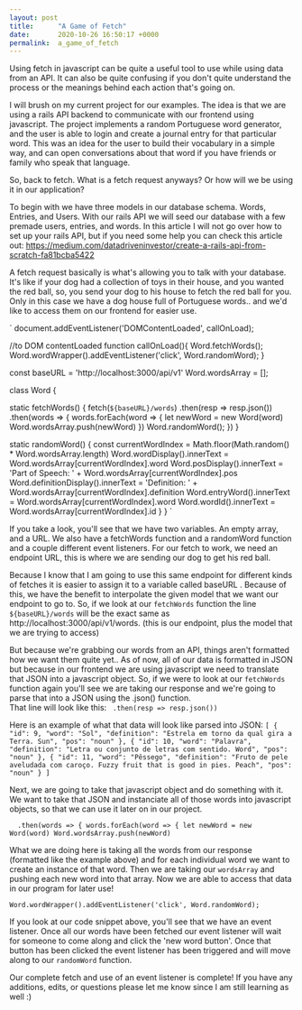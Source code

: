 ```yaml
---
layout: post
title:      "A Game of Fetch"
date:       2020-10-26 16:50:17 +0000
permalink:  a_game_of_fetch
---
```




Using fetch in javascript can be quite a useful tool to use while using data from an API.  It can also be quite confusing if you don't quite understand the process or the meanings behind each action that's going on.

I will brush on my current project for our examples. The idea is that we are using a rails API backend to communicate with our frontend using javascript. The project implements a random Portuguese word generator, and the user is able to login and create a journal entry for that particular word. This was an idea for the user to build their vocabulary in a simple way, and can open conversations about that word if you have friends or family who speak that language.

So, back to fetch. What is a fetch request anyways? Or how will we be using it in our application?

To begin with we have three models in our database schema. Words, Entries, and Users. With our rails API we will seed our database with a few premade users, entries, and words. In this article I will not go over how to set up your rails API, but if you need some help you can check this article out: https://medium.com/datadriveninvestor/create-a-rails-api-from-scratch-fa81bcba5422

A fetch request basically is what's allowing you to talk with your database. It's like if your dog had a collection of toys in their house, and you wanted the red ball, so, you send your dog to his house to fetch the red ball for you.
Only in this case we have a dog house full of Portuguese words.. and we'd like to access them on our frontend for easier use.


` 
document.addEventListener('DOMContentLoaded', callOnLoad);

  //to DOM contentLoaded
  function callOnLoad(){
    Word.fetchWords();
    Word.wordWrapper().addEventListener('click', Word.randomWord);
  }

const baseURL = 'http://localhost:3000/api/v1'
Word.wordsArray = [];

class Word {

static fetchWords() {
    fetch(`${baseURL}/words`)
    .then(resp => resp.json())
    .then(words => {
      words.forEach(word => {
        let newWord = new Word(word)
        Word.wordsArray.push(newWord)
      })
      Word.randomWord();
    })
  }
	
static randomWord() {
    const currentWordIndex = Math.floor(Math.random() * Word.wordsArray.length)
    Word.wordDisplay().innerText = Word.wordsArray[currentWordIndex].word
    Word.posDisplay().innerText = 'Part of Speech: ' + Word.wordsArray[currentWordIndex].pos
    Word.definitionDisplay().innerText = 'Definition: ' + Word.wordsArray[currentWordIndex].definition
    Word.entryWord().innerText = Word.wordsArray[currentWordIndex].word
    Word.wordId().innerText = Word.wordsArray[currentWordIndex].id
  }
	}
	`

If you take a look, you'll see that we have two variables. An empty array, and a URL. We also have a fetchWords function and a randomWord function and a couple different event listeners. For our fetch to work, we need an endpoint URL, this is where we are sending our dog to get his red ball.

Because I know that I am going to use this same endpoint for different kinds of fetches it is easier to assign it to a variable called baseURL . Because of this, we have the benefit to interpolate the given model that we want our endpoint to go to. So, if we look at our `fetchWords` function the line `${baseURL}/words` will be the exact same as http://localhost:3000/api/v1/words. (this is our endpoint, plus the model that we are trying to access)

But because we're grabbing our words from an API, things aren't formatted how we want them quite yet.. As of now, all of our data is formatted in JSON but because in our frontend we are using javascript we need to translate that JSON into a javascript object. So, if we were to look at our `fetchWords` function again you'll see we are taking our response and we're going to parse that into a JSON using the .json() function.  
That line will look like this: ` .then(resp => resp.json())`

Here is an example of what that data will look like parsed into JSON:
`[
  {
    "id": 9,
    "word": "Sol",
    "definition": "Estrela em torno da qual gira a Terra. Sun",
    "pos": "noun"
  },
  {
    "id": 10,
    "word": "Palavra",
    "definition": "Letra ou conjunto de letras com sentido. Word",
    "pos": "noun"
  },
  {
    "id": 11,
    "word": "Pêssego",
    "definition": "Fruto de pele aveludada com caroço. Fuzzy fruit that is good in pies. Peach",
    "pos": "noun"
  }
	]
	`

Next, we are going to take that javascript object and do something with it.  We want to take that JSON and instanciate all of those words into javascript objects, so that we can use it later on in our project.  

`  .then(words => {
      words.forEach(word => {
        let newWord = new Word(word)
        Word.wordsArray.push(newWord)`
				
What we are doing here is taking all the words from our response (formatted like the example above) and for each individual word we want to create an instance of that word.  Then we are taking our `wordsArray` and pushing each new word into that array.  Now we are able to access that data in our program for later use!

`Word.wordWrapper().addEventListener('click', Word.randomWord);`

If you look at our code snippet above, you'll see that we have an event listener.  Once all our words have been fetched our event listener will wait for someone to come along and click the 'new word button'.  Once that button has been clicked the event listener has been triggered and will move along to our `randomWord` function.

Our complete fetch and use of an event listener is complete!  If you have any additions, edits, or questions please let me know since I am still learning as well :)  



